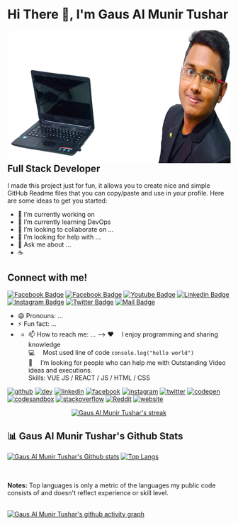 <h1> Hi There 👋, I'm Gaus Al Munir Tushar </h1>
<img src="https://raw.githubusercontent.com/GausAlMunirTushar/GausAlMunirTushar/main/github-banner-old2-removebg.png" width="500" height="300" title="Gaus Al Munir Tushar" alt="Gaus Al Munir Tushar" align="right">
<h2>Full Stack Developer</h2>

I made this project just for fun, it allows you to create nice and simple GitHub Readme files that you can copy/paste and use in your profile.
Here are some ideas to get you started:
- 🔭 I’m currently working on 
- 🌱 I’m currently learning DevOps
- 👯 I’m looking to collaborate on ...
- 🤔 I’m looking for help with ...
- 💬 Ask me about ...
- :coffee: &emsp; 
## Connect with me! <br>
[![Facebook Badge](https://img.shields.io/badge/-Website-lightgrey?style=for-the-badge&logo=Website&logoColor=white)](https://facebook.com/GausAlMunirTusharPro) 
[![Facebook Badge](https://img.shields.io/badge/Facebook-1877F2?style=for-the-badge&logo=facebook&logoColor=white)](https://facebook.com/GausAlMunirTusharPro) 
[![Youtube Badge](https://img.shields.io/badge/YouTube-FF0000?style=for-the-badge&logo=youtube&logoColor=white)](https://youtube.com/GausAlMunirTushar) 
[![Linkedin Badge](https://img.shields.io/badge/LinkedIn-0077B5?style=for-the-badge&logo=linkedin&logoColor=white)](https://www.linkedin.com/in/gausalmunirtushar) 
[![Instagram Badge](https://img.shields.io/badge/Instagram-E4405F?style=for-the-badge&logo=instagram&logoColor=white)](https://instagram.com/GausAlMunirTushar)
[![Twitter Badge](https://img.shields.io/badge/Twitter-1DA1F2?style=for-the-badge&logo=twitter&logoColor=white)](https://twitter.com/GausAlMunirTushar)
[![Mail Badge](https://img.shields.io/badge/Gmail-D14836?style=for-the-badge&logo=gmail&logoColor=white)](mailto:gausalmunirtushar@gmail.com)
- 😄 Pronouns: ...
- ⚡ Fun fact: ...
- - 📫 How to reach me: ... 
-->
:hearts: &emsp;I enjoy programming and sharing knowledge <br/>
:computer: &emsp;Most used line of code `console.log("hello world")` <br/>
🤔 &emsp;I’m looking for people who can help me with Outstanding Video ideas and executions.<br/>
Skills: VUE JS / REACT / JS / HTML / CSS <br>


[<img src='https://cdn.jsdelivr.net/npm/simple-icons@3.0.1/icons/github.svg' alt='github' height='40'>](https://github.com/GausAlMunirTushar)  [<img src='https://cdn.jsdelivr.net/npm/simple-icons@3.0.1/icons/dev-dot-to.svg' alt='dev' height='40'>](https://dev.to/GausAlMunirTushar)  [<img src='https://cdn.jsdelivr.net/npm/simple-icons@3.0.1/icons/linkedin.svg' alt='linkedin' height='40'>](https://www.linkedin.com/in/GausAlMunirTushar/)  [<img src='https://cdn.jsdelivr.net/npm/simple-icons@3.0.1/icons/facebook.svg' alt='facebook' height='40'>](https://www.facebook.com/GausAlMunirTusharPro)  [<img src='https://cdn.jsdelivr.net/npm/simple-icons@3.0.1/icons/instagram.svg' alt='instagram' height='40'>](https://www.instagram.com/GausAlMunirTushar/)  [<img src='https://cdn.jsdelivr.net/npm/simple-icons@3.0.1/icons/twitter.svg' alt='twitter' height='40'>](https://twitter.com/GausAlMunirTush)  [<img src='https://cdn.jsdelivr.net/npm/simple-icons@3.0.1/icons/codepen.svg' alt='codepen' height='40'>](https://codepen.io/GausAlMunirTushar)  [<img src='https://cdn.jsdelivr.net/npm/simple-icons@3.0.1/icons/codesandbox.svg' alt='codesandbox' height='40'>](https://codesandbox.io/u/GausAlMunirTushar)  [<img src='https://cdn.jsdelivr.net/npm/simple-icons@3.0.1/icons/stackoverflow.svg' alt='stackoverflow' height='40'>](https://stackoverflow.com/users/GausAlMunirTushar)  [<img src='https://cdn.jsdelivr.net/npm/simple-icons@3.0.1/icons/reddit.svg' alt='Reddit' height='40'>](https://www.reddit.com/user/GausAlMunirTushar)  [<img src='https://cdn.jsdelivr.net/npm/simple-icons@3.0.1/icons/icloud.svg' alt='website' height='40'>](https://gausalmunirtushar.com/)  
	
<p align="center">
    <a href="https://github.com/GausAlMunirTushar/github-readme-streak-stats">
        <img title="🔥 Get streak stats for your profile at git.io/streak-stats" alt="Gaus Al Munir Tushar's streak" src="https://github-readme-streak-stats.herokuapp.com/?user=GausAlMunirTushar&theme=black-ice&hide_border=true&stroke=0000&background=060A0CD0"/>
    </a>
</p>

## 📊 Gaus Al Munir Tushar's Github Stats 

[![Gaus Al Munir Tushar's Github stats](https://github-readme-stats.vercel.app/api?username=GausAlMunirTushar&theme=react-dark&show_icons=true&hide=prs&hide_border=true&bg_color=0D1117)](https://github.com/GausAlMunirTushar/github-readme-stats)
[![Top Langs](https://github-readme-stats.vercel.app/api/top-langs/?username=GausAlMunirTushar&layout=compact&theme=react-dark&color=5BCDEC&hide_border=true&bg_color=0D1117)](https://github.com/GausAlMunirTushar/github-readme-stats)

<br>
 <br>
  <b>Notes:</b> Top languages is only a metric of the languages my public code consists of and doesn't reflect experience or skill level.
<br>
<br>

[![Gaus Al Munir Tushar's github activity graph](https://activity-graph.herokuapp.com/graph?username=GausAlMunirTushar&theme=react-dark&hide_border=true)](https://github.com/GausAlMunirTushar/github-readme-activity-graph)
